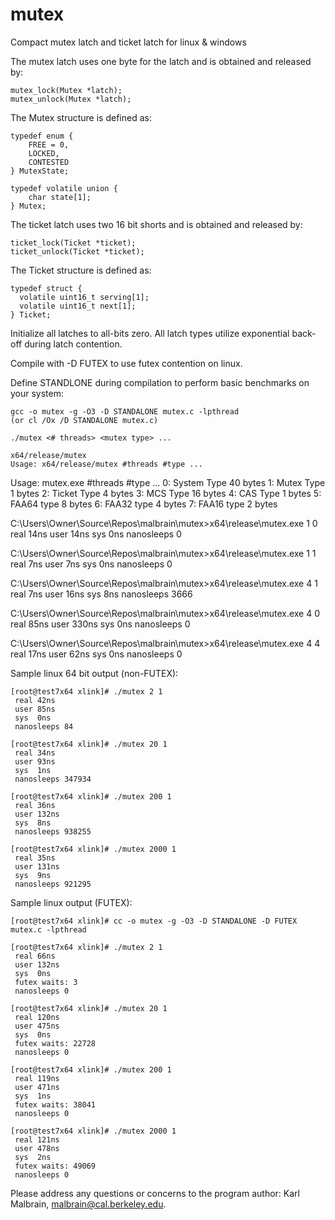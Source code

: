 # mutex
Compact mutex latch and ticket latch for linux &amp; windows

The mutex latch uses one byte for the latch and is obtained and released by:

    mutex_lock(Mutex *latch);
    mutex_unlock(Mutex *latch);

The Mutex structure is defined as:

    typedef enum {
    	FREE = 0,
    	LOCKED,
    	CONTESTED
    } MutexState;

    typedef volatile union {
    	char state[1];
    } Mutex;

The ticket latch uses two 16 bit shorts and is obtained and released by:

    ticket_lock(Ticket *ticket);
    ticket_unlock(Ticket *ticket);
  
The Ticket structure is defined as:
  
    typedef struct {
      volatile uint16_t serving[1];
      volatile uint16_t next[1];
    } Ticket;

Initialize all latches to all-bits zero.  All latch types utilize exponential back-off during latch contention.

Compile with -D FUTEX to use futex contention on linux.

Define STANDLONE during compilation to perform basic benchmarks on your system:

    gcc -o mutex -g -O3 -D STANDALONE mutex.c -lpthread
    (or cl /Ox /D STANDALONE mutex.c)

    ./mutex <# threads> <mutex type> ...

	x64/release/mutex
	Usage: x64/release/mutex #threads #type ...

Usage: mutex.exe #threads #type ...
0: System Type 40 bytes
1: Mutex Type 1 bytes
2: Ticket Type 4 bytes
3: MCS Type 16 bytes
4: CAS Type 1 bytes
5: FAA64 type 8 bytes
6: FAA32 type 4 bytes
7: FAA16 type 2 bytes


C:\Users\Owner\Source\Repos\malbrain\mutex>x64\release\mutex.exe 1 0
 real 14ns
 user 14ns
 sys  0ns
 nanosleeps 0

C:\Users\Owner\Source\Repos\malbrain\mutex>x64\release\mutex.exe 1 1
 real 7ns
 user 7ns
 sys  0ns
 nanosleeps 0

C:\Users\Owner\Source\Repos\malbrain\mutex>x64\release\mutex.exe 4 1
 real 7ns
 user 16ns
 sys  8ns
 nanosleeps 3666

C:\Users\Owner\Source\Repos\malbrain\mutex>x64\release\mutex.exe 4 0
 real 85ns
 user 330ns
 sys  0ns
 nanosleeps 0

C:\Users\Owner\Source\Repos\malbrain\mutex>x64\release\mutex.exe 4 4
 real 17ns
 user 62ns
 sys  0ns
 nanosleeps 0


Sample linux 64 bit output (non-FUTEX):


    [root@test7x64 xlink]# ./mutex 2 1
     real 42ns
     user 85ns
     sys  0ns
     nanosleeps 84

    [root@test7x64 xlink]# ./mutex 20 1
     real 34ns
     user 93ns
     sys  1ns
     nanosleeps 347934

    [root@test7x64 xlink]# ./mutex 200 1
     real 36ns
     user 132ns
     sys  8ns
     nanosleeps 938255

    [root@test7x64 xlink]# ./mutex 2000 1
     real 35ns
     user 131ns
     sys  9ns
     nanosleeps 921295

Sample linux output (FUTEX):

    [root@test7x64 xlink]# cc -o mutex -g -O3 -D STANDALONE -D FUTEX mutex.c -lpthread

    [root@test7x64 xlink]# ./mutex 2 1
     real 66ns
     user 132ns
     sys  0ns
     futex waits: 3
     nanosleeps 0

    [root@test7x64 xlink]# ./mutex 20 1
     real 120ns
     user 475ns
     sys  0ns
     futex waits: 22728
     nanosleeps 0

    [root@test7x64 xlink]# ./mutex 200 1
     real 119ns
     user 471ns
     sys  1ns
     futex waits: 38041
     nanosleeps 0

    [root@test7x64 xlink]# ./mutex 2000 1
     real 121ns
     user 478ns
     sys  2ns
     futex waits: 49069
     nanosleeps 0

Please address any questions or concerns to the program author: Karl Malbrain, malbrain@cal.berkeley.edu.

